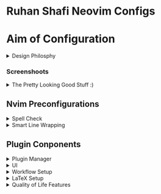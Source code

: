 # Ruhan Shafi Neovim Configs

# Aim of Configuration
<details>
<summary>Design Philosphy</summary>
This configuration aims to transform Neovim from a basic text editor into a complete feature rich IDLE in a manner that is easier to understand to help begginers of both Neovim and also Linux make the transiation.
</details>

### Screenshoots
<details>
<summary>The Pretty Looking Good Stuff :)</summary>
</details>

## Nvim Preconfigurations

<details>
<summary>Spell Check</summary>
</details>

<details>
<summary>Smart Line Wrapping</summary>

This code block in the `option.lua` file is used to enable line wrapping for markdown/LaTeX files where I'm mainly writing but automatically switches to non-line wrapping when editing code.

```lua 
-- Enable line wrapping for specific file types
vim.api.nvim_create_autocmd("FileType", {
    pattern = { "markdown", "tex" }, -- Add filetypes where wrapping is needed
    callback = function()
        vim.opt_local.wrap = true         -- Enable wrapping
        vim.opt_local.linebreak = true   -- Break lines at word boundaries
    end,
})

-- Disable line wrapping for other file types
vim.api.nvim_create_autocmd("FileType", {
    pattern = "*",
    callback = function()
        vim.opt_local.wrap = false       -- Disable wrapping
    end,
})
```    
</details>

## Plugin Conponents


<details>
<summary>Plugin Manager</summary>

| Name        | Description    |
|-------------|----------------|
| `lazy.nvim` | Plugin Manager |

<!---- A modern plugin manager, featuring a graphical interface, async execution, a lockfile and more. By far the most beginer friendly plugin manager, and also the most modern. -->
`lazy.nvim` is a plugin manager for Neovim, designed to be fast, lightweight, and efficient. Its primary goal is to streamline the process of managing and loading plugins in Neovim while minimizing overhead. Here are its key features:

1. **Lazy Loading**: Plugins are only loaded when needed, reducing startup time and resource consumption.
2. **Parallel Installation**: Plugins are installed concurrently, speeding up the setup process.
3. **Dependency Management**: Handles plugin dependencies automatically, ensuring proper plugin loading order.
4. **Optimized Performance**: Designed to be faster than traditional plugin managers, with minimal impact on performance during usage.
5. **Configurable**: Offers a highly flexible configuration for loading plugins based on various events, commands, or file types.
6. **Community Support**: Actively developed and well-supported by the Neovim community.

Overall, `lazy.nvim` focuses on providing a modern and efficient approach to managing Neovim plugins with an emphasis on performance.
</details>

<details>
<summary>UI</summary>

| Name                      | Description  |
|---------------------------|---|
| `nvimdev/dashboard-nvim`  | Greeter  |
| `folke/noice.nvim`        | UI Overhual  |
| `Catppuccin`             | Catppuccin Colorscheme  |
| `nvim-tree`               | File Explorer |
| |

### Greeter

</details>

<details>
<summary>Workflow Setup</summary>

| Name | Description |
|-------|----|
| `telescope.nvim` | Find Files Easily using fzf |
| `zen-mod.nvim` | Relicates Visual Studio Code's Zen Mode, usefully for quickly glancing at code, configs or markdown files with no discrations.|


</details>

<details>
<summary>LaTeX Setup</summary>
</details>

<details>
<summary>Quality of Life Features</summary>

| Name | Description |
|------|-------------|
|`nvim-autopairs`| Auto Complete Brackets such as `(, [, <, & '`|
| `which-key`| List of Keyboard Shortcuts|

</details>
